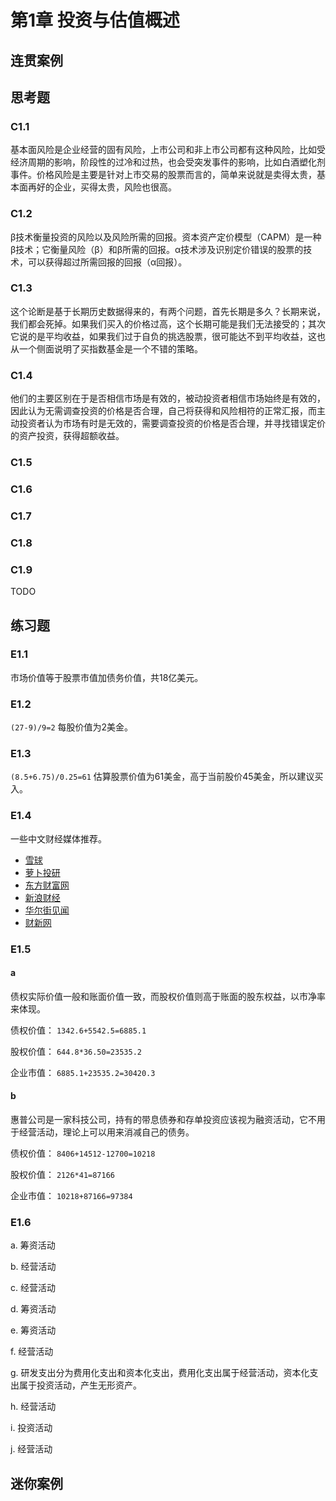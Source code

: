 # 第1章 投资与估值概述
## 连贯案例
## 思考题
### C1.1
基本面风险是企业经营的固有风险，上市公司和非上市公司都有这种风险，比如受经济周期的影响，阶段性的过冷和过热，也会受突发事件的影响，比如白酒塑化剂事件。价格风险是主要是针对上市交易的股票而言的，简单来说就是卖得太贵，基本面再好的企业，买得太贵，风险也很高。

### C1.2
β技术衡量投资的风险以及风险所需的回报。资本资产定价模型（CAPM）是一种β技术；它衡量风险（β）和β所需的回报。α技术涉及识别定价错误的股票的技术，可以获得超过所需回报的回报（α回报）。

### C1.3
这个论断是基于长期历史数据得来的，有两个问题，首先长期是多久？长期来说，我们都会死掉。如果我们买入的价格过高，这个长期可能是我们无法接受的；其次它说的是平均收益，如果我们过于自负的挑选股票，很可能达不到平均收益，这也从一个侧面说明了买指数基金是一个不错的策略。

### C1.4
他们的主要区别在于是否相信市场是有效的，被动投资者相信市场始终是有效的，因此认为无需调查投资的价格是否合理，自己将获得和风险相符的正常汇报，而主动投资者认为市场有时是无效的，需要调查投资的价格是否合理，并寻找错误定价的资产投资，获得超额收益。

### C1.5
### C1.6
### C1.7
### C1.8
### C1.9
TODO

## 练习题
### E1.1
市场价值等于股票市值加债务价值，共18亿美元。
### E1.2
`(27-9)/9=2`
每股价值为2美金。
### E1.3
`(8.5+6.75)/0.25=61`
估算股票价值为61美金，高于当前股价45美金，所以建议买入。
### E1.4
一些中文财经媒体推荐。

- [雪球](https://xueqiu.com/)
- [萝卜投研](https://robo.datayes.com/)
- [东方财富网](https://www.eastmoney.com/default.html)
- [新浪财经](https://finance.sina.com.cn/)
- [华尔街见闻](https://wallstreetcn.com/)
- [财新网](https://www.caixin.com/)
### E1.5 
#### a
债权实际价值一般和账面价值一致，而股权价值则高于账面的股东权益，以市净率来体现。

债权价值： `1342.6+5542.5=6885.1`

股权价值： `644.8*36.50=23535.2`

企业市值： `6885.1+23535.2=30420.3`

#### b
惠普公司是一家科技公司，持有的带息债券和存单投资应该视为融资活动，它不用于经营活动，理论上可以用来消减自己的债务。

债权价值： `8406+14512-12700=10218`

股权价值： `2126*41=87166`

企业市值： `10218+87166=97384`

### E1.6
a. 筹资活动

b. 经营活动

c. 经营活动

d. 筹资活动

e. 筹资活动

f. 经营活动

g. 研发支出分为费用化支出和资本化支出，费用化支出属于经营活动，资本化支出属于投资活动，产生无形资产。

h. 经营活动

i. 投资活动

j. 经营活动

## 迷你案例